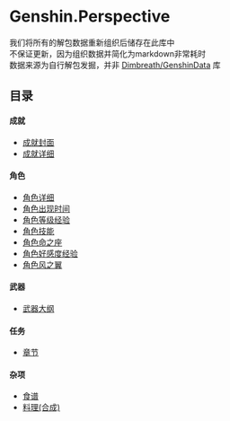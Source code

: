 # Genshin.Perspective
我们将所有的解包数据重新组织后储存在此库中  
不保证更新，因为组织数据并简化为markdown非常耗时  
数据来源为自行解包发掘，并非 [Dimbreath/GenshinData](https://github.com/Dimbreath/GenshinData) 库
## 目录
#### 成就
* [成就封面](https://github.com/DGP-Studio/Genshin.Perspective/blob/main/src/AchievementGoal.md)
* [成就详细](https://github.com/DGP-Studio/Genshin.Perspective/blob/main/src/Achievements.md)
#### 角色
* [角色详细](https://github.com/DGP-Studio/Genshin.Perspective/blob/main/src/Avators.md)
* [角色出现时间](https://github.com/DGP-Studio/Genshin.Perspective/blob/main/src/AvatorTime.md)
* [角色等级经验](https://github.com/DGP-Studio/Genshin.Perspective/blob/main/src/AvatorLevel.md)
* [角色技能](https://github.com/DGP-Studio/Genshin.Perspective/blob/main/src/AvatorSkill.md)
* [角色命之座](https://github.com/DGP-Studio/Genshin.Perspective/blob/main/src/AvatorTalent.md)
* [角色好感度经验](https://github.com/DGP-Studio/Genshin.Perspective/blob/main/src/AvatorFetterLevel.md)
* [角色风之翼](https://github.com/DGP-Studio/Genshin.Perspective/blob/main/src/AvatorFlyCloak.md)
#### 武器
* [武器大纲](https://github.com/DGP-Studio/Genshin.Perspective/blob/main/src/WeaponMaster.md)
#### 任务
* [章节](https://github.com/DGP-Studio/Genshin.Perspective/blob/main/src/Chapter.md)
#### 杂项
* [食谱](https://github.com/DGP-Studio/Genshin.Perspective/blob/main/src/CookRecipe.md)
* [料理(合成)](https://github.com/DGP-Studio/Genshin.Perspective/blob/main/src/Compound.md)


